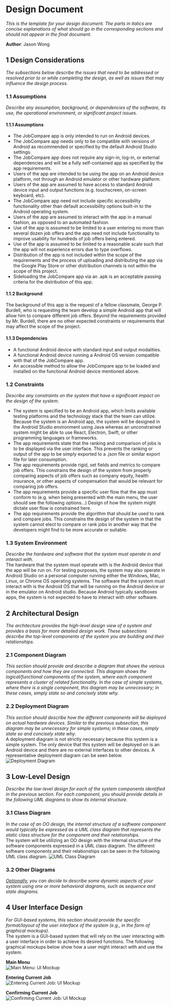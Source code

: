 # Design Document

*This is the template for your design document. The parts in italics are concise explanations of what should go in the corresponding sections and should not appear in the final document.*

**Author**: Jason Wong

## 1 Design Considerations

*The subsections below describe the issues that need to be addressed or resolved prior to or while completing the design, as well as issues that may influence the design process.*

### 1.1 Assumptions

*Describe any assumption, background, or dependencies of the software, its use, the operational environment, or significant project issues.*  
#### 1.1.1 Assumptions
* The JobCompare app is only intended to run on Android devices.
* The JobCompare app needs only to be compatible with versions of Android as recommended or specified by the default Android Studio settings.
* The JobCompare app does not require any sign-in, log-in, or external dependencies and will be a fully self-contained app as specified by the app requirements.
* Users of the app are intended to be using the app on an Android device platform, not through an Android emulator or other hardware platform.
* Users of the app are assumed to have access to standard Android device input and output functions (e.g. touchscreen, on-screen keyboard, etc).
* The JobCompare app need not include specific accessibility functionality other than default accessibility options built-in to the Android operating system.
* Users of the app are assumed to interact with the app in a manual fashion, as opposed to an automated fashion.
* Use of the app is assumed to be limited to a user entering no more than several dozen job offers and the app need not include functionality to improve usability for hundreds of job offers being entered.
* Use of the app is assumed to be limited to a reasonable scale such that the app will not experience errors due to type overflows.
* Distribution of the app is not included within the scope of the requirements and the process of uploading and distributing the app via the Google Play Store or other distribution channels is not within the scope of this project.
* Sideloading the JobCompare app via an .apk is an acceptable passing criteria for the distribution of this app.

#### 1.1.2 Background
The background of this app is the request of a fellow classmate, George P. Burdell, who is requesting the team develop a simple Android app that will allow him to compare different job offers. Beyond the requirements provided by Mr. Burdell, there are no other expected constraints or requirements that may affect the scope of the project.

#### 1.1.3 Dependencies
* A functional Android device with standard input and output modalities.
* A functional Android device running a Android OS version compatible with that of the JobCompare app.
* An accessible method to allow the JobCompare app to be loaded and installed on the functional Android device mentioned above.


### 1.2 Constraints

*Describe any constraints on the system that have a significant impact on the design of the system.*  
* The system is specified to be an Android app, which limits available testing platforms and the technology stack that the team can utilize. Because the system is an Android app, the system will be designed in the Android Studio environment using Java whereas an unconstrained system might be able to use React, Electron, Swift, or other programming languages or frameworks.
* The app requirements state that the ranking and comparison of jobs is to be displayed via the user interface. This prevents the ranking or output of the app to be simply exported to a .json file or similar export file for later consumption.
* The app requirements provide rigid, set fields and metrics to compare job offers. This constrains the design of the system from properly comparing aspects of job offers such as company equity, health insurance, or other aspects of compensation that would be relevant for comparing job offers.
* The app requirements provide a specific user flow that the app must conform to (e.g. when being presented with the main menu, the user should see the following options...) Design of how the system might dictate user flow is constrained here.
* The app requirements provide the algorithm that should be used to rank and compare jobs. This constrains the design of the system in that the system cannot elect to compare or rank jobs in another way that the developers might find to be more accurate or suitable.


### 1.3 System Environment

*Describe the hardware and software that the system must operate in and interact with.*  
The hardware that the system must operate with is the Android device that the app will be run on. For testing purposes, the system may also operate in Android Studio on a personal computer running either the Windows, Mac, Linux, or Chrome OS operating systems. The software that the system must interact with is the Android OS that will be running on the Android device or in the emulator on Android studio. Because Android typically sandboxes apps, the system is not expected to have to interact with other software.

## 2 Architectural Design

*The architecture provides the high-level design view of a system and provides a basis for more detailed design work. These subsections describe the top-level components of the system you are building and their relationships.*

### 2.1 Component Diagram

*This section should provide and describe a diagram that shows the various components and how they are connected. This diagram shows the logical/functional components of the system, where each component represents a cluster of related functionality. In the case of simple systems, where there is a single component, this diagram may be unnecessary; in these cases, simply state so and concisely state why.*

### 2.2 Deployment Diagram

*This section should describe how the different components will be deployed on actual hardware devices. Similar to the previous subsection, this diagram may be unnecessary for simple systems; in these cases, simply state so and concisely state why.*  
A deployment diagram is not strictly necessary because this system is a simple system. The only device that this system will be deployed on is an Android device and there are no external interfaces to other devices. A representative deployment diagram can be seen below.  
![Deployment Diagram](./images/deployment_diagram.png) 


## 3 Low-Level Design

*Describe the low-level design for each of the system components identified in the previous section. For each component, you should provide details in the following UML diagrams to show its internal structure.*

### 3.1 Class Diagram

*In the case of an OO design, the internal structure of a software component would typically be expressed as a UML class diagram that represents the static class structure for the component and their relationships.*  
The system will be utilizing an OO design with the internal structure of the software components expressed in a UML class diagram. The different software components and their relationships can be seen in the following UML class diagram.
![UML Class Diagram](./images/uml_class_diagram.png) 

### 3.2 Other Diagrams

*<u>Optionally</u>, you can decide to describe some dynamic aspects of your system using one or more behavioral diagrams, such as sequence and state diagrams.*

## 4 User Interface Design
*For GUI-based systems, this section should provide the specific format/layout of the user interface of the system (e.g., in the form of graphical mockups).*  
The system is a GUI-based system that will rely on the user interacting with a user interface in order to achieve its desired functions. The following graphical mockups below show how a user might interact with and use the system.  

**Main Menu**  
![Main Menu: UI Mockup](./images/ui_mockup_screen1.png)  

**Entering Current Job**  
![Entering Current Job: UI Mockup](./images/ui_mockup_screen2.png)

**Confirming Current Job**  
![Confirming Current Job: UI Mockup](./images/ui_mockup_screen3.png)  